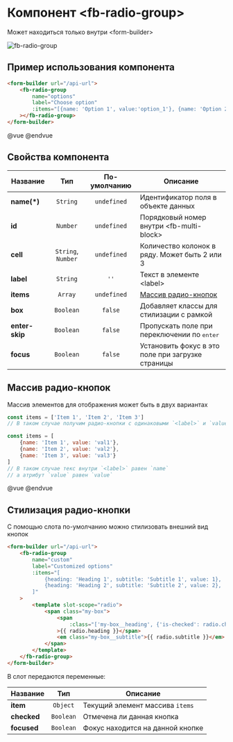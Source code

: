 # Компонент &lt;fb-radio-group&gt;

Может находиться только внутри &lt;form-builder&gt;

![fb-radio-group](https://storage.googleapis.com/static.awes.io/docs/fb-radio-group.png)

## Пример использования компонента

```html
<form-builder url="/api-url">
    <fb-radio-group
        name="options"
        label="Choose option"
        :items="[{name: 'Option 1', value:'option_1'}, {name: 'Option 2', value:'option_2'}]"
    ></fb-radio-group>
</form-builder>
```
@vue
<form-builder url="/api-url">
    <fb-radio-group name="options" label="Choose option" :items="[{name: 'Option 1', value:'option_1'}, {name: 'Option 2', value:'option_2'}]"></fb-radio-group>
</form-builder>
@endvue


## Свойства компонента

| Название            | Тип                | По-умолчанию        | Описание                                          |
|---------------------|:------------------:|:-------------------:|---------------------------------------------------|
| **name(*)**         | `String`           | `undefined`         | Идентификатор поля в объекте данных               |
| **id**              | `Number`           | `undefined`         | Порядковый номер внутри &lt;fb-multi-block&gt;    |
| **cell**            | `String`, `Number` | `undefined`         | Количество колонок в ряду. Может быть 2 или 3     |
| **label**           | `String`           | `''`                | Текст в элементе &lt;label&gt;                    |
| **items**           | `Array`            | `undefined`         | [Массив радио-кнопок](#fbrg-items)                |
| **box**             | `Boolean`          | `false`             | Добавляет классы для стилизации с рамкой          |
| **enter-skip**      | `Boolean`          | `false`             | Пропускать поле при переключении по <kbd>enter</kbd> |
| **focus**           | `Boolean`          | `false`             | Установить фокус в это поле при загрузке страницы |


<h2 id="fbrg-items">Массив радио-кнопок</h2>

Массив элементов для отображения может быть в двух вариантах

```javascript
const items = ['Item 1', 'Item 2', 'Item 3']
// В таком случае получим радио-кнопки c одинаковыми `<label>` и `value`

const items = [
    {name: 'Item 1', value: 'val1'},
    {name: 'Item 2', value: 'val2'},
    {name: 'Item 3', value: 'val3'}
]
// В таком случае текс внутри `<label>` равен `name`
// а атрибут `value` равен `value`
```

@vue
<form-builder url="/api-url">
    <fb-radio-group name="equal" label="Equal option" :items="['Option 1', 'Option 2']"></fb-radio-group>
    <fb-radio-group name="different" label="Different option" :items="[{name: 'Option 1', value:'option_1'}, {name: 'Option 2', value:'option_2'}]"></fb-radio-group>
</form-builder>
@endvue


## Стилизация радио-кнопки

С помощью слота по-умолчанию можно стилизовать внешний вид кнопок

```html
<form-builder url="/api-url">
    <fb-radio-group
        name="custom"
        label="Customized options"
        :items="[
            {heading: 'Heading 1', subtitle: 'Subtitle 1', value: 1},
            {heading: 'Heading 2', subtitle: 'Subtitle 2', value: 2},
        ]"
    >
        <template slot-scope="radio">
            <span class="my-box">
                <span
                    :class="['my-box__heading', {'is-checked': radio.checked, 'is-focused': radio.focused}]"
                >{{ radio.heading }}</span>
                <em class="my-box__subtitle">{{ radio.subtitle }}</em>
            </span>
        </template>
    </fb-radio-group>
</form-builder>
```

В слот передаются переменные:

| Название            | Тип                | Описание                         |
|---------------------|:------------------:|----------------------------------|
| **item**            | `Object`           | Текущий элемент массива `items`  |
| **checked**         | `Boolean`          | Отмечена ли данная кнопка        |
| **focused**         | `Boolean`          | Фокус находится на данной кнопке |